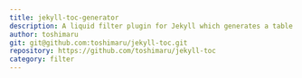 ```yaml
---
title: jekyll-toc-generator
description: A liquid filter plugin for Jekyll which generates a table of contents
author: toshimaru
git: git@github.com:toshimaru/jekyll-toc.git
repository: https://github.com/toshimaru/jekyll-toc
category: filter
---
```

